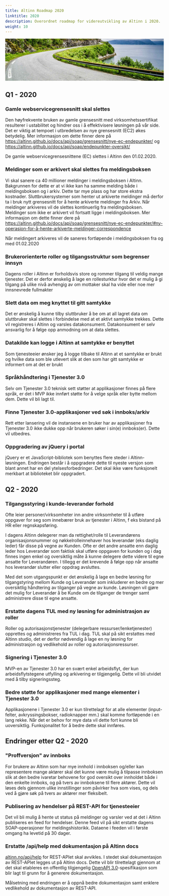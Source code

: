 ```yaml
---
title: Altinn Roadmap 2020
linktitle: 2020
description: Overordnet roadmap for videreutvikling av Altinn i 2020.
weight: 10
---
```


![Vei i Brønnøysund](../vei-i-brønnøysund.jpg)

## Q1 - 2020
### Gamle webservicegrensesnitt skal slettes
Den høyfrekvente bruken av gamle grensesnitt med virksomhetssertifikat resulterer i ustabilitet og hindrer oss i å effektivisere løsningen på vår side. Det er viktig at tempoet i utbredelsen av nye grensesnitt (EC2) økes betydelig. Mer informasjon om dette finner dere på https://altinn.github.io/docs/api/soap/grensesnitt/nye-ec-endepunkter/ og  https://altinn.github.io/docs/api/soap/endepunkter-oversikt/

De gamle webservicegrensesnittene (EC) slettes i Altinn den 01.02.2020.

### Meldinger som er arkivert skal slettes fra meldingsboksen
Vi skal sanere ca 40 millioner meldinger i meldingsboksen i Altinn.  Bakgrunnen for dette er at vi ikke kan ha samme melding både i meldingsboksen og i arkiv. Dette tar mye plass og har store ekstra kostnader. Sluttbrukersystemer som henter ut arkiverte meldinger må derfor ta i bruk nytt grensesnitt for å hente arkiverte meldinger fra Arkiv. Når meldinger arkiveres vil de slettes kontinuerlig fra meldingsboksen.  Meldinger som ikke er arkivert vil fortsatt ligge i meldingsboksen. Mer informasjon om dette finner dere på https://altinn.github.io/docs/api/soap/grensesnitt/nye-ec-endepunkter/#ny-operasjon-for-å-hente-arkiverte-meldinger-correspondence 

Når meldingert arkiveres vil de saneres fortløpende i meldingsboksen fra og med 01.02.2020

### Brukerorienterte roller og tilgangsstruktur som begrenser innsyn
Dagens roller i Altinn er forholdsvis store og rommer tilgang til veldig mange tjenester. Det er derfor ønskelig å lage en rollesturktur hvor det er mulig å gi tilgang på ulike nivå avhengig av om mottaker skal ha vide eller noe mer innsnevrede fullmakter

### Slett data om meg knyttet til gitt samtykke
Det er ønskelig å kunne tilby sluttbruker å be om at all lagret data om sluttbruker skal slettes i forbindelse med at et aktivt samtykke trekkes. Dette vil registreres i Altinn og varsles datakonsument. Datakonsument er selv ansvarlig for å følge opp anmodning om at data slettes. 

### Datakilde kan logge i Altinn at samtykke er benyttet
Som tjenesteeier ønsker jeg å logge tilbake til Altinn at et samtykke er brukt og hvilke data som ble utlevert slik at den som har gitt samtykke er informert om at det er brukt

### Språkhåndtering i Tjenester 3.0
Selv om Tjenester 3.0 teknisk sett støtter at applikasjoner finnes på flere språk, er det i MVP ikke innført støtte for å velge språk eller bytte mellom dem. Dette vil bli lagt til.

### Finne Tjenester 3.0-applikasjoner ved søk i innboks/arkiv
Rett etter lansering vil de instansene en bruker har av applikasjoner fra Tjenester 3.0 ikke dukke opp når brukeren søker i sin(e) innboks(er). Dette vil utbedres.

### Oppgradering av jQuery i portal
jQuery er et JavaScript-bibliotek som benyttes flere steder i Altinn-løsningen. Endringen består i å oppgradere dette til nyeste versjon som blant annet har en del ytelsesforbedringer. Det skal ikke være funksjonelt merkbart at biblioteket blir oppgradert.

## Q2 - 2020
### Tilgangsstyring i kunde-leverandør forhold
Ofte leier personer/virksomheter inn andre virksomheter til å utføre oppgaver for seg som innebærer bruk av tjenester i Altinn, f eks bistand på HR eller regnskapsføring.

I dagens Altinn delegerer man da rettighet/rolle til Leverandørens organisasjonsnummer og nøkkelrolleinnehaver hos leverandør (eks daglig leder) får disse på vegne av Kunden. Ofte er det andre ansatte enn daglig leder hos Leverandør som faktisk skal utføre oppgaven for kunden og i dag finnes ingen enkel og oversiktlig måte å kunne delegere dette videre til egne ansatte for Leverandøren. I tillegg er det krevende å følge opp når ansatte hos leverandør slutter eller oppdrag avsluttes.

Med det som utgangspunkt er det ønskelig å lage en bedre løsning for tilgangstyring mellom Kunde og Leverandør som inkluderer en bedre og mer oversiktlig håndtering av tilganger på vegne av kunde. Løsningen vil gjøre det mulig for Leverandør å be Kunde om de tilganger de trenger samt administrere disse til egne ansatte. 

### Erstatte dagens TUL med ny løsning for administrasjon av roller
Roller og autorisasjonstjenester (delegerbare ressurser/lenketjenester) opprettes og administreres fra TUL i dag. TUL skal på sikt erstattes med Altinn studio, det er derfor nødvendig å lage en ny løsning for administrasjon og vedlikehold av roller og autoriasjonsressurser.

### Signering i Tjenester 3.0
MVP-en av Tjenester 3.0 har en svært enkel arbeidsflyt, der kun arbeidsflytstegene utfylling og arkivering er tilgjengelig. Dette vil bli utvidet med å tilby signeringssteg.

### Bedre støtte for applikasjoner med mange elementer i Tjenester 3.0
Applikasjonene i Tjenester 3.0 er kun tilrettelagt for at alle elementer (input-felter, avkryssingsbokser, radioknapper mm.) skal komme fortløpende i en lang rekke. Når det er behov for mye data vil dette fort kunne bli uoversiktlig. Funksjonalitet for å bedre dette skal innføres.

## Endringer etter Q2 - 2020
### "Proffversjon" av innboks
For brukere av Altinn som har mye innhold i innboksen og/eller kan representere mange aktører skal det kunne være mulig å tilpasse innboksen slik at den bedre ivaretar behovene for god oversikt over innholdet både i den enkelte innboks, og på tvers av innboksene til flere aktører. Dette vil løses dels gjennom ulike innstillinger som påvirker hva som vises, og dels ved å gjøre søk på tvers av aktører mer fleksibelt.


### Publisering av hendelser på REST-API for tjenesteeier 
Det vil bli mulig å hente ut status på meldinger og varsler ved at det i Altinn publiseres en feed for hendelser. Denne feed vil på sikt erstatte dagens SOAP-operasjoner for meldingshistorikk. Dataene i feeden vil i første omgang ha levetid på 30 dager.


### Erstatte /api/help med dokumentasjon på Altinn docs
[altinn.no/api/help](https://www.altinn.no/api/help) for REST-APIet skal avvikles. I stedet skal dokumentasjon av REST-APIet legges ut på Altinn docs.
Dette vil blir tilrettelagt gjennom at det skal etableres en offentlig tilgjengelig [OpenAPI 3.0](https://swagger.io/docs/specification/about/)-spesifikasjon
som blir lagt til grunn for å generere dokumentasjon.

Målsetning med endringen er å oppnå bedre dokumentasjon samt enklere vedlikehold av dokumentasjon av REST-API.
